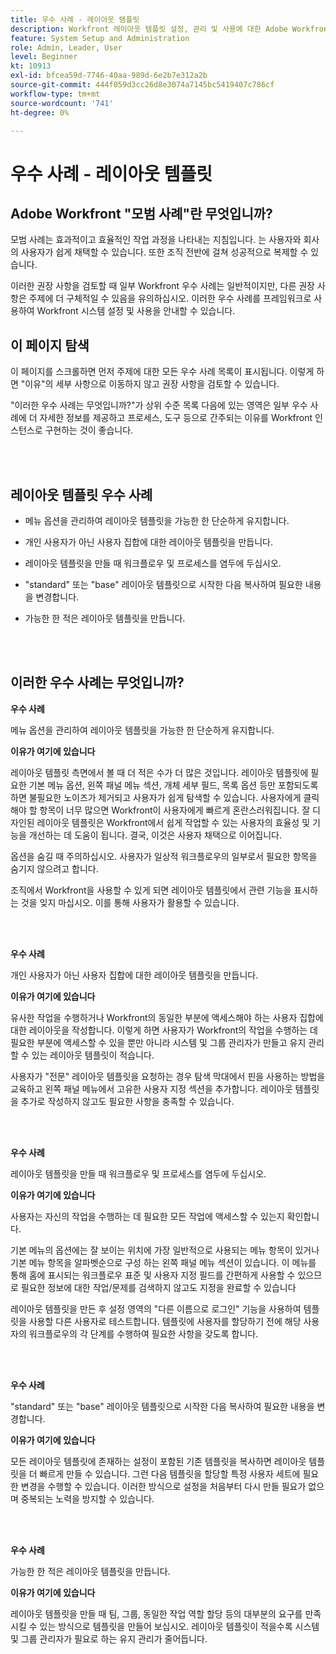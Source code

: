 ```yaml
---
title: 우수 사례 - 레이아웃 템플릿
description: Workfront 레이아웃 템플릿 설정, 관리 및 사용에 대한 Adobe Workfront 전문가의 우수 사례 추천을 살펴보십시오.
feature: System Setup and Administration
role: Admin, Leader, User
level: Beginner
kt: 10913
exl-id: bfcea59d-7746-40aa-989d-6e2b7e312a2b
source-git-commit: 444f059d3cc26d8e3074a7145bc5419407c786cf
workflow-type: tm+mt
source-wordcount: '741'
ht-degree: 0%

---
```


# 우수 사례 - 레이아웃 템플릿

## Adobe Workfront &quot;모범 사례&quot;란 무엇입니까?

모범 사례는 효과적이고 효율적인 작업 과정을 나타내는 지침입니다. 는 사용자와 회사의 사용자가 쉽게 채택할 수 있습니다. 또한 조직 전반에 걸쳐 성공적으로 복제할 수 있습니다.

이러한 권장 사항을 검토할 때 일부 Workfront 우수 사례는 일반적이지만, 다른 권장 사항은 주제에 더 구체적일 수 있음을 유의하십시오. 이러한 우수 사례를 프레임워크로 사용하여 Workfront 시스템 설정 및 사용을 안내할 수 있습니다.

## 이 페이지 탐색

이 페이지를 스크롤하면 먼저 주제에 대한 모든 우수 사례 목록이 표시됩니다. 이렇게 하면 &quot;이유&quot;의 세부 사항으로 이동하지 않고 권장 사항을 검토할 수 있습니다.

&quot;이러한 우수 사례는 무엇입니까?&quot;가 상위 수준 목록 다음에 있는 영역은 일부 우수 사례에 더 자세한 정보를 제공하고 프로세스, 도구 등으로 간주되는 이유를 Workfront 인스턴스로 구현하는 것이 좋습니다.

</br>
</br>

## 레이아웃 템플릿 우수 사례

* 메뉴 옵션을 관리하여 레이아웃 템플릿을 가능한 한 단순하게 유지합니다.

* 개인 사용자가 아닌 사용자 집합에 대한 레이아웃 템플릿을 만듭니다.

* 레이아웃 템플릿을 만들 때 워크플로우 및 프로세스를 염두에 두십시오.

* &quot;standard&quot; 또는 &quot;base&quot; 레이아웃 템플릿으로 시작한 다음 복사하여 필요한 내용을 변경합니다.

* 가능한 한 적은 레이아웃 템플릿을 만듭니다.

</br>
</br>

## 이러한 우수 사례는 무엇입니까?

**우수 사례**

메뉴 옵션을 관리하여 레이아웃 템플릿을 가능한 한 단순하게 유지합니다.

**이유가 여기에 있습니다**

레이아웃 템플릿 측면에서 볼 때 더 적은 수가 더 많은 것입니다. 레이아웃 템플릿에 필요한 기본 메뉴 옵션, 왼쪽 패널 메뉴 섹션, 개체 세부 필드, 목록 옵션 등만 포함되도록 하면 불필요한 노이즈가 제거되고 사용자가 쉽게 탐색할 수 있습니다. 사용자에게 클릭해야 할 항목이 너무 많으면 Workfront이 사용자에게 빠르게 혼란스러워집니다. 잘 디자인된 레이아웃 템플릿은 Workfront에서 쉽게 작업할 수 있는 사용자의 효율성 및 기능을 개선하는 데 도움이 됩니다. 결국, 이것은 사용자 채택으로 이어집니다.

옵션을 숨길 때 주의하십시오. 사용자가 일상적 워크플로우의 일부로서 필요한 항목을 숨기지 않으려고 합니다.

조직에서 Workfront을 사용할 수 있게 되면 레이아웃 템플릿에서 관련 기능을 표시하는 것을 잊지 마십시오. 이를 통해 사용자가 활용할 수 있습니다.

</br>
</br>

**우수 사례**

개인 사용자가 아닌 사용자 집합에 대한 레이아웃 템플릿을 만듭니다.

**이유가 여기에 있습니다**

유사한 작업을 수행하거나 Workfront의 동일한 부분에 액세스해야 하는 사용자 집합에 대한 레이아웃을 작성합니다. 이렇게 하면 사용자가 Workfront의 작업을 수행하는 데 필요한 부분에 액세스할 수 있을 뿐만 아니라 시스템 및 그룹 관리자가 만들고 유지 관리할 수 있는 레이아웃 템플릿이 적습니다.

사용자가 &quot;전문&quot; 레이아웃 템플릿을 요청하는 경우 탐색 막대에서 핀을 사용하는 방법을 교육하고 왼쪽 패널 메뉴에서 고유한 사용자 지정 섹션을 추가합니다. 레이아웃 템플릿을 추가로 작성하지 않고도 필요한 사항을 충족할 수 있습니다.

</br>
</br>

**우수 사례**

레이아웃 템플릿을 만들 때 워크플로우 및 프로세스를 염두에 두십시오.

**이유가 여기에 있습니다**

사용자는 자신의 작업을 수행하는 데 필요한 모든 작업에 액세스할 수 있는지 확인합니다.

기본 메뉴의 옵션에는 잘 보이는 위치에 가장 일반적으로 사용되는 메뉴 항목이 있거나 기본 메뉴 항목을 알파벳순으로 구성 하는 왼쪽 패널 메뉴 섹션이 있습니다. 이 메뉴를 통해 홈에 표시되는 워크플로우 표준 및 사용자 지정 필드를 간편하게 사용할 수 있으므로 필요한 정보에 대한 작업/문제를 검색하지 않고도 지정을 완료할 수 있습니다

레이아웃 템플릿을 만든 후 설정 영역의 &quot;다른 이름으로 로그인&quot; 기능을 사용하여 템플릿을 사용할 다른 사용자로 테스트합니다. 템플릿에 사용자를 할당하기 전에 해당 사용자의 워크플로우의 각 단계를 수행하여 필요한 사항을 갖도록 합니다.

</br>
</br>

**우수 사례**

&quot;standard&quot; 또는 &quot;base&quot; 레이아웃 템플릿으로 시작한 다음 복사하여 필요한 내용을 변경합니다.

**이유가 여기에 있습니다**

모든 레이아웃 템플릿에 존재하는 설정이 포함된 기존 템플릿을 복사하면 레이아웃 템플릿을 더 빠르게 만들 수 있습니다. 그런 다음 템플릿을 할당할 특정 사용자 세트에 필요한 변경을 수행할 수 있습니다. 이러한 방식으로 설정을 처음부터 다시 만들 필요가 없으며 중복되는 노력을 방지할 수 있습니다.

</br>
</br>


**우수 사례**

가능한 한 적은 레이아웃 템플릿을 만듭니다.

**이유가 여기에 있습니다**

레이아웃 템플릿을 만들 때 팀, 그룹, 동일한 작업 역할 할당 등의 대부분의 요구를 만족시킬 수 있는 방식으로 템플릿을 만들어 보십시오. 레이아웃 템플릿이 적을수록 시스템 및 그룹 관리자가 필요로 하는 유지 관리가 줄어듭니다.
